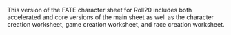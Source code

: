 This version of the FATE character sheet for Roll20 includes both accelerated and core versions of the main sheet as well as the character
creation worksheet, game creation worksheet, and race creation worksheet.
